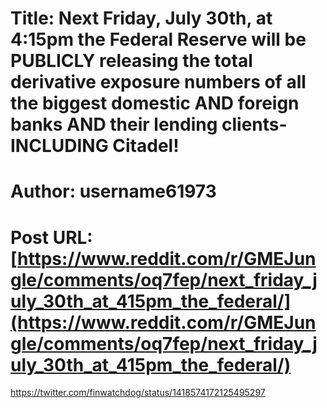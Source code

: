 # Title: Next Friday, July 30th, at 4:15pm the Federal Reserve will be PUBLICLY releasing the total derivative exposure numbers of all the biggest domestic AND foreign banks AND their lending clients- INCLUDING Citadel!
# Author: username61973
# Post URL: [https://www.reddit.com/r/GMEJungle/comments/oq7fep/next_friday_july_30th_at_415pm_the_federal/](https://www.reddit.com/r/GMEJungle/comments/oq7fep/next_friday_july_30th_at_415pm_the_federal/)


https://twitter.com/finwatchdog/status/1418574172125495297